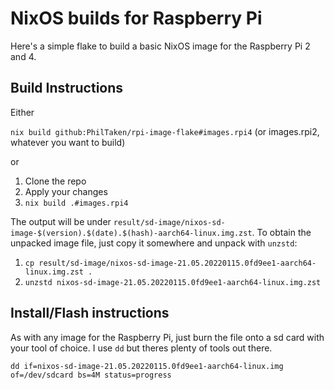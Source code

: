 # NixOS builds for Raspberry Pi

Here's a simple flake to build a basic NixOS image for the Raspberry Pi 2 and 4.


## Build Instructions

Either

`nix build github:PhilTaken/rpi-image-flake#images.rpi4` (or images.rpi2, whatever you want to build)

or

1. Clone the repo
1. Apply your changes
1. `nix build .#images.rpi4`

The output will be under `result/sd-image/nixos-sd-image-$(version).$(date).$(hash)-aarch64-linux.img.zst`.
To obtain the unpacked image file, just copy it somewhere and unpack with `unzstd`:

1. `cp result/sd-image/nixos-sd-image-21.05.20220115.0fd9ee1-aarch64-linux.img.zst .`
1. `unzstd nixos-sd-image-21.05.20220115.0fd9ee1-aarch64-linux.img.zst`

## Install/Flash instructions

As with any image for the Raspberry Pi, just burn the file onto a sd card with your tool of choice.
I use `dd` but theres plenty of tools out there.

`dd if=nixos-sd-image-21.05.20220115.0fd9ee1-aarch64-linux.img of=/dev/sdcard bs=4M status=progress`
